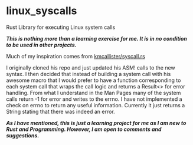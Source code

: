 # linux_syscalls
Rust Library for executing Linux system calls

***This is nothing more than a learning exercise for me. It is in no condition to be used in other projects.***

Much of my inspiration comes from [kmcallister/syscall.rs](https://github.com/kmcallister/syscall.rs) 

I originally cloned his repo and just updated his ASM! calls to the new syntax. I then decided that instead of building a system call with his awesome macro that I would prefer to have a function corresponding to each system call that wraps the call logic and returns a Result<> for error handling. From what I understand in the Man Pages many of the system calls return -1 for error and writes to the errno. I have not implemented a check on errno to return any useful information. Currently it just returns a String stating that there was indeed an error.

***As I have mentioned, this is just a learning project for me as I am new to Rust and Programming. However, I am open to comments and suggestions.***
